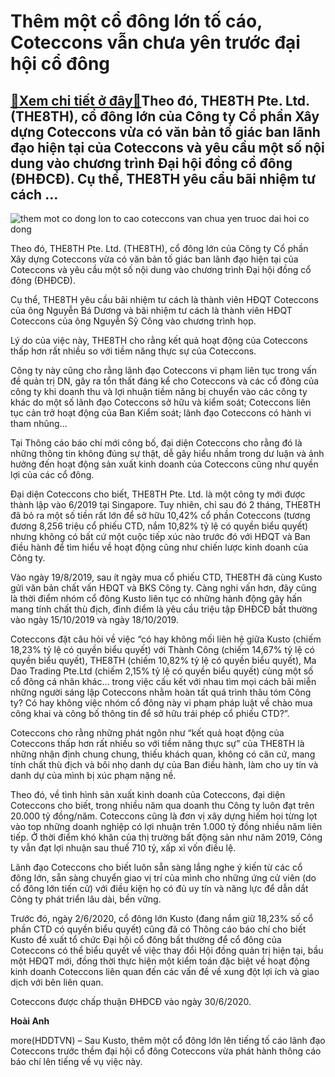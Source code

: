 Thêm một cổ đông lớn tố cáo, Coteccons vẫn chưa yên trước đại hội cổ đông
=========================================================================

[:gift:Xem chi tiết ở đây:gift:](https://hddtvn.com/them-mot-co-dong-lon-to-cao-coteccons-van-chua-yen-truoc-dai-hoi-co-dong/)Theo đó, THE8TH Pte. Ltd. (THE8TH), cổ đông lớn của Công ty Cổ phần Xây dựng Coteccons vừa có văn bản tố giác ban lãnh đạo hiện tại của Coteccons và yêu cầu một số nội dung vào chương trình Đại hội đồng cổ đông (ĐHĐCĐ). Cụ thể, THE8TH yêu cầu bãi nhiệm tư cách …
----------------------------------------------------------------------------------------------------------------------------------------------------------------------------------------------------------------------------------------------------------------------





![them mot co dong lon to cao coteccons van chua yen truoc dai hoi co dong](https://haiquanonline.com.vn/stores/news_dataimages/hienntt/062020/12/15/3909_cotecconsdangroivaocuoctranhchapnoibokhocliet_vtoj.jpg?rt=20200612204741 "Thêm một cổ đông lớn tố cáo, Coteccons vẫn chưa yên trước đại hội cổ đông")



Theo đó, THE8TH Pte. Ltd. (THE8TH), cổ đông lớn của Công ty Cổ phần Xây dựng Coteccons vừa có văn bản tố giác ban lãnh đạo hiện tại của Coteccons và yêu cầu một số nội dung vào chương trình Đại hội đồng cổ đông (ĐHĐCĐ).


Cụ thể, THE8TH yêu cầu bãi nhiệm tư cách là thành viên HĐQT Coteccons của ông Nguyễn Bá Dương và bãi nhiệm tư cách là thành viên HĐQT Coteccons của ông Nguyễn Sỹ Công vào chương trình họp.


Lý do của việc này, THE8TH cho rằng kết quả hoạt động của Coteccons thấp hơn rất nhiều so với tiềm năng thực sự của Coteccons.


Công ty này cũng cho rằng lãnh đạo Coteccons vi phạm liên tục trong vấn đề quản trị DN, gây ra tổn thất đáng kể cho Coteccons và các cổ đông của công ty khi doanh thu và lợi nhuận tiềm năng bị chuyển vào các công ty khác do một số lãnh đạo Coteccons sở hữu và kiểm soát; Coteccons liên tục cản trở hoạt động của Ban Kiểm soát; lãnh đạo Coteccons có hành vi tham nhũng…


Tại Thông cáo báo chí mới công bố, đại diện Coteccons cho rằng đó là những thông tin không đúng sự thật, dễ gây hiểu nhầm trong dư luận và ảnh hưởng đến hoạt động sản xuất kinh doanh của Coteccons cũng như quyền lợi của các cổ đông.


Đại diện Coteccons cho biết, THE8TH Pte. Ltd. là một công ty mới được thành lập vào 6/2019 tại Singapore. Tuy nhiên, chỉ sau đó 2 tháng, THE8TH đã bỏ ra một số tiền rất lớn để sở hữu 10,42% cổ phần Coteccons (tương đương 8,256 triệu cổ phiếu CTD, nắm 10,82% tỷ lệ có quyền biểu quyết) nhưng không có bất cứ một cuộc tiếp xúc nào trước đó với HĐQT và Ban điều hành để tìm hiểu về hoạt động cũng như chiến lược kinh doanh của Công ty.


Vào ngày 19/8/2019, sau ít ngày mua cổ phiếu CTD, THE8TH đã cùng Kusto gửi văn bản chất vấn HĐQT và BKS Công ty. Càng nghi vấn hơn, đây cũng là thời điểm nhóm cổ đông Kusto liên tục có những hành động gây hấn mang tính chất thù địch, đỉnh điểm là yêu cầu triệu tập ĐHĐCĐ bất thường vào ngày 15/10/2019 và ngày 18/10/2019.


Coteccons đặt câu hỏi về việc “có hay không mối liên hệ giữa Kusto (chiếm 18,23% tỷ lệ có quyền biểu quyết) với Thành Công (chiếm 14,67% tỷ lệ có quyền biểu quyết), THE8TH (chiếm 10,82% tỷ lệ có quyền biểu quyết), Ma Dao Trading Pte.Ltd (chiếm 2,15% tỷ lệ có quyền biểu quyết) cùng một số cổ đông cá nhân khác… trong việc cấu kết với nhau tìm mọi cách bãi miễn những người sáng lập Coteccons nhằm hoàn tất quá trình thâu tóm Công ty? Có hay không việc nhóm cổ đông này vi phạm pháp luật về chào mua công khai và công bố thông tin để sở hữu trái phép cổ phiếu CTD?”.


Coteccons cho rằng những phát ngôn như “kết quả hoạt động của Coteccons thấp hơn rất nhiều so với tiềm năng thực sự” của THE8TH là những nhận định chung chung, thiếu khách quan, không có căn cứ, mang tính chất thù địch và bôi nhọ danh dự của Ban điều hành, làm cho uy tín và danh dự của mình bị xúc phạm nặng nề.


Theo đó, về tình hình sản xuất kinh doanh của Coteccons, đại diện Coteccons cho biết, trong nhiều năm qua doanh thu Công ty luôn đạt trên 20.000 tỷ đồng/năm. Coteccons cũng là đơn vị xây dựng hiếm hoi từng lọt vào top những doanh nghiệp có lợi nhuận trên 1.000 tỷ đồng nhiều năm liên tiếp. Ở thời điểm khó khăn của thị trường bất động sản như năm 2019, Công ty vẫn đạt lợi nhuận sau thuế 710 tỷ, xấp xỉ vốn điều lệ.


Lãnh đạo Coteccons cho biết luôn sẵn sàng lắng nghe ý kiến từ các cổ đông lớn, sẵn sàng chuyển giao vị trí của mình cho những ứng cử viên (do cổ đông lớn tiến cử) với điều kiện họ có đủ uy tín và năng lực để dẫn dắt Công ty phát triển lâu dài, bền vững.


Trước đó, ngày 2/6/2020, cổ đông lớn Kusto (đang nắm giữ 18,23% số cổ phần CTD có quyền biểu quyết) cũng đã có Thông cáo báo chí cho biết Kusto đề xuất tổ chức Đại hội cổ đông bất thường để cổ đông của Coteccons có thể biểu quyết về việc thay đổi Hội đồng quản trị hiện tại, bầu một HĐQT mới, đồng thời thực hiện một kiểm toán đặc biệt về hoạt động kinh doanh Coteccons liên quan đến các vấn đề về xung đột lợi ích và giao dịch với bên liên quan.


Coteccons được chấp thuận ĐHĐCĐ vào ngày 30/6/2020.




**Hoài Anh**



more(HDDTVN) – Sau Kusto, thêm một cổ đông lớn lên tiếng tố cáo lãnh đạo Coteccons trước thềm đại hội cổ đông Coteccons vừa phát hành thông cáo báo chí lên tiếng về vụ việc này.

